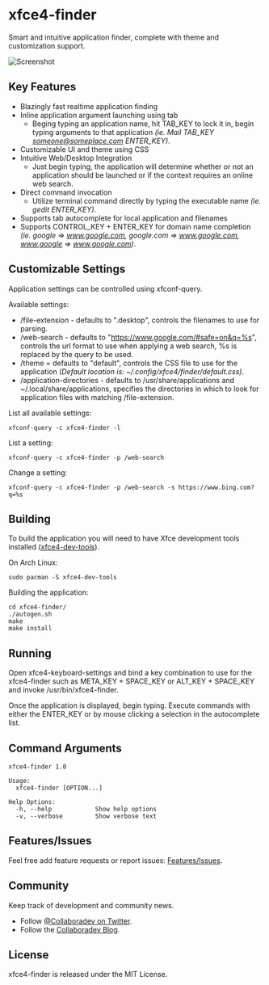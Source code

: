 # xfce4-finder
Smart and intuitive application finder, complete with theme and customization support.

![Screenshot](https://cloud.githubusercontent.com/assets/7003154/20498215/3f256b5c-affa-11e6-9f6f-9fcdc8b94f08.png)

## Key Features
- Blazingly fast realtime application finding
- Inline application argument launching using tab
    - Beging typing an application name, hit TAB_KEY to lock it in, begin typing arguments to that application *(ie. Mail TAB_KEY someone@someplace.com ENTER_KEY)*.
- Customizable UI and theme using CSS
- Intuitive Web/Desktop Integration
    - Just begin typing, the application will determine whether or not an application should be launched or if the context requires an online web search.
- Direct command invocation
    - Utilize terminal command directly by typing the executable name *(ie. gedit ENTER_KEY)*.
- Supports tab autocomplete for local application and filenames
- Supports CONTROL_KEY + ENTER_KEY for domain name completion *(ie. google => www.google.com, google.com => www.google.com, www.google => www.google.com)*.

## Customizable Settings
Application settings can be controlled using xfconf-query.

Available settings:
- /file-extension - defaults to ".desktop", controls the filenames to use for parsing.
- /web-search - defaults to "https://www.google.com/#safe=on&q=%s", controls the url format to use when applying a web search, %s is replaced by the query to be used.
- /theme = defaults to "default", controls the CSS file to use for the application *(Default location is: ~/.config/xfce4/finder/default.css)*.
- /application-directories - defaults to /usr/share/applications and ~/.local/share/applications, specifies the directories in which to look for application files with matching /file-extension.

List all available settings:

    xfconf-query -c xfce4-finder -l

List a setting:

    xfconf-query -c xfce4-finder -p /web-search

Change a setting:

    xfconf-query -c xfce4-finder -p /web-search -s https://www.bing.com?q=%s

## Building
To build the application you will need to have Xfce development tools installed ([xfce4-dev-tools](http://www.xfce.org/)).

On Arch Linux:

    sudo pacman -S xfce4-dev-tools

Building the application:

    cd xfce4-finder/
    ./autogen.sh
    make
    make install

## Running
Open xfce4-keyboard-settings and bind a key combination to use for the xfce4-finder such as META_KEY + SPACE_KEY or ALT_KEY + SPACE_KEY and invoke /usr/bin/xfce4-finder.

Once the application is displayed, begin typing.  Execute commands with either the ENTER_KEY or by mouse clicking a selection in the autocomplete list.

## Command Arguments

    xfce4-finder 1.0

    Usage:
      xfce4-finder [OPTION...]

    Help Options:
      -h, --help	        Show help options
      -v, --verbose         Show verbose text

## Features/Issues
Feel free add feature requests or report issues: [Features/Issues](https://github.com/godlikemouse/xfce4-finder/issues).

## Community

Keep track of development and community news.

* Follow [@Collaboradev on Twitter](https://twitter.com/collaboradev).
* Follow the [Collaboradev Blog](http://www.collaboradev.com).

## License

xfce4-finder is released under the MIT License.
